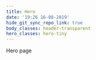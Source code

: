 ```yaml
---
title: Hero
date: '19:26 16-08-2019'
hide_git_sync_repo_link: true
body_classes: header-transparent
hero_classes: hero-tiny
---
```


Hero page